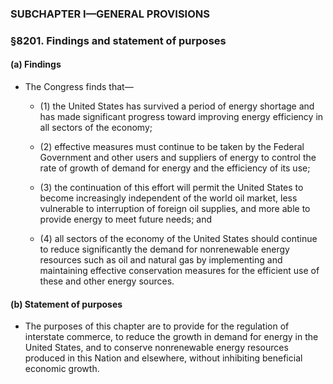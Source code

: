 ### SUBCHAPTER I—GENERAL PROVISIONS

### §8201. Findings and statement of purposes
#### (a) Findings
* The Congress finds that—

  * (1) the United States has survived a period of energy shortage and has made significant progress toward improving energy efficiency in all sectors of the economy;

  * (2) effective measures must continue to be taken by the Federal Government and other users and suppliers of energy to control the rate of growth of demand for energy and the efficiency of its use;

  * (3) the continuation of this effort will permit the United States to become increasingly independent of the world oil market, less vulnerable to interruption of foreign oil supplies, and more able to provide energy to meet future needs; and

  * (4) all sectors of the economy of the United States should continue to reduce significantly the demand for nonrenewable energy resources such as oil and natural gas by implementing and maintaining effective conservation measures for the efficient use of these and other energy sources.

#### (b) Statement of purposes
* The purposes of this chapter are to provide for the regulation of interstate commerce, to reduce the growth in demand for energy in the United States, and to conserve nonrenewable energy resources produced in this Nation and elsewhere, without inhibiting beneficial economic growth.